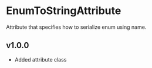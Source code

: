﻿# EnumToStringAttribute
Attribute that specifies how to serialize enum using name.

## v1.0.0
* Added attribute class
